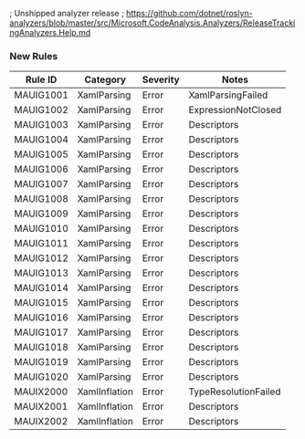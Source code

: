 ; Unshipped analyzer release
; https://github.com/dotnet/roslyn-analyzers/blob/master/src/Microsoft.CodeAnalysis.Analyzers/ReleaseTrackingAnalyzers.Help.md

### New Rules

Rule ID | Category | Severity | Notes
--------|----------|----------|-------
MAUIG1001 | XamlParsing | Error | XamlParsingFailed
MAUIG1002 | XamlParsing | Error | ExpressionNotClosed
MAUIG1003 | XamlParsing | Error | Descriptors
MAUIG1004 | XamlParsing | Error | Descriptors
MAUIG1005 | XamlParsing | Error | Descriptors
MAUIG1006 | XamlParsing | Error | Descriptors
MAUIG1007 | XamlParsing | Error | Descriptors
MAUIG1008 | XamlParsing | Error | Descriptors
MAUIG1009 | XamlParsing | Error | Descriptors
MAUIG1010 | XamlParsing | Error | Descriptors
MAUIG1011 | XamlParsing | Error | Descriptors
MAUIG1012 | XamlParsing | Error | Descriptors
MAUIG1013 | XamlParsing | Error | Descriptors
MAUIG1014 | XamlParsing | Error | Descriptors
MAUIG1015 | XamlParsing | Error | Descriptors
MAUIG1016 | XamlParsing | Error | Descriptors
MAUIG1017 | XamlParsing | Error | Descriptors
MAUIG1018 | XamlParsing | Error | Descriptors
MAUIG1019 | XamlParsing | Error | Descriptors
MAUIG1020 | XamlParsing | Error | Descriptors
MAUIX2000 | XamlInflation | Error | TypeResolutionFailed
MAUIX2001 | XamlInflation | Error | Descriptors
MAUIX2002 | XamlInflation | Error | Descriptors
